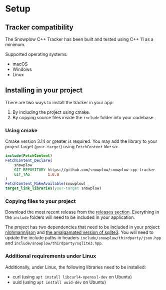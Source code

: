 # Setup

## Tracker compatibility

The Snowplow C++ Tracker has been built and tested using C++ 11 as a minimum.

Supported operating systems:

* macOS
* Windows
* Linux

## Installing in your project

There are two ways to install the tracker in your app:

1. By including the project using cmake.
2. By copying source files inside the `include` folder into your codebase.

### Using cmake

Cmake version 3.14 or greater is required. You may add the library to your project target (`your-target`) using `FetchContent` like so:

```cmake
include(FetchContent)
FetchContent_Declare(
    snowplow
    GIT_REPOSITORY https://github.com/snowplow/snowplow-cpp-tracker
    GIT_TAG        1.0.0
)
FetchContent_MakeAvailable(snowplow)
target_link_libraries(your-target snowplow)
```

### Copying files to your project

Download the most recent release from the [releases section](https://github.com/snowplow/snowplow-cpp-tracker/releases). Everything in the `include` folders will need to be included in your application.

The project has two dependencies that need to be included in your project: [nlohmann/json](https://github.com/nlohmann/json) and [the amalgamated version of sqlite3](https://www.sqlite.org/download.html). You will need to update the include paths in headers `include/snowplow/thirdparty/json.hpp` and `include/snowplow/thirdparty/sqlite3.hpp`.

### Additional requirements under Linux

Additionally, under Linux, the following libraries need to be installed:

* curl (using `apt install libcurl4-openssl-dev` on Ubuntu)
* uuid (using `apt install uuid-dev` on Ubuntu)
